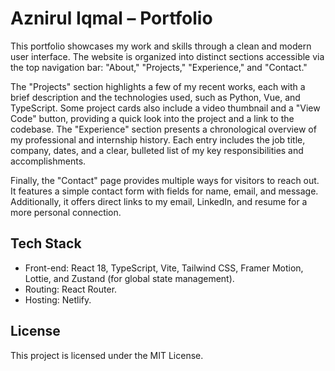 # Aznirul Iqmal – Portfolio


This portfolio showcases my work and skills through a clean and modern user interface. The website is organized into distinct sections accessible via the top navigation bar: "About," "Projects," "Experience," and "Contact."

The "Projects" section highlights a few of my recent works, each with a brief description and the technologies used, such as Python, Vue, and TypeScript. Some project cards also include a video thumbnail and a "View Code" button, providing a quick look into the project and a link to the codebase. The "Experience" section presents a chronological overview of my professional and internship history. Each entry includes the job title, company, dates, and a clear, bulleted list of my key responsibilities and accomplishments.

Finally, the "Contact" page provides multiple ways for visitors to reach out. It features a simple contact form with fields for name, email, and message. Additionally, it offers direct links to my email, LinkedIn, and resume for a more personal connection.

## Tech Stack
 - Front-end: React 18, TypeScript, Vite, Tailwind CSS, Framer Motion, Lottie, and Zustand (for global state management).
 - Routing: React Router.
 - Hosting: Netlify.

## License
This project is licensed under the MIT License.
